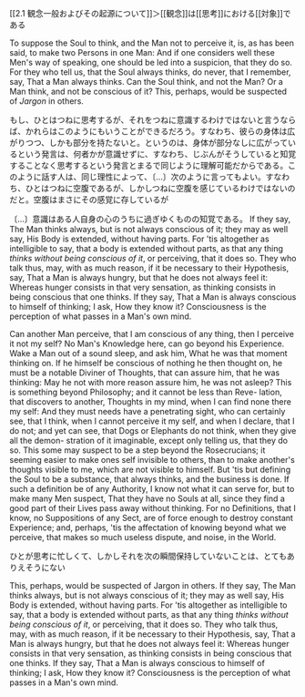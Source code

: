 [[2.1 観念一般およびその起源について]]＞[[観念]]は[[思考]]における[[対象]]である


To suppose the Soul to think, and the Man not to perceive it, is, as has been said, to make two Persons in one Man: And if one considers well these Men's way of speaking, one should be led into a suspicion, that they do so. For they who tell us, that the Soul always thinks, do never, that I remember, say, That a Man always thinks. Can the Soul think, and not the Man? Or a Man think, and not be conscious of it? This, perhaps, would be suspected of *Jargon* in others. 

もし、ひとはつねに思考するが、それをつねに意識するわけではないと言うならば、かれらはこのようにもいうことができるだろう。すなわち、彼らの身体は広がりつつ、しかも部分を持たないと。というのは、身体が部分なしに広がっているという発言は、何者かが意識せずに、すなわち、じぶんがそうしていると知覚することなく思考するという発言とまるで同じように理解可能だからである。このように話す人は、同じ理性によって、〔…〕次のように言ってもよい。すなわち、ひとはつねに空腹であるが、しかしつねに空腹を感じているわけではないのだと。空腹はまさにその感覚に存しているが

〔…〕意識はある人自身の心のうちに過ぎゆくものの知覚である。
If they say, The Man thinks always, but is not always conscious of it; they may as well say, His Body is extended, without having parts. For 'tis altogether as intelligible to say, that a body is extended without parts, as that any thing *thinks without being conscious of it*, or perceiving, that it does so. They who talk thus, may, with as much reason, if it be necessary to their Hypothesis, say, That a Man is always hungry, but that he does not always feel it: Whereas hunger consists in that very sensation, as thinking consists in being conscious that one thinks. If they say, That a Man is always conscious to himself of thinking; I ask, How they know it? Consciousness is the perception of what passes in a Man's own mind. 

Can another Man perceive, that I am conscious of any thing, then I perceive it not my self? No Man's Knowledge here, can go beyond his Experience. Wake a Man out of a sound sleep, and ask him, What he was that moment thinking on. If he himself be conscious of nothing he then thought on, he must be a notable Diviner of Thoughts, that can assure him, that he was thinking: May he not with more reason assure him, he was not asleep? This is something beyond Philosophy; and it cannot be less than Reve- lation, that discovers to another, Thoughts in my mind, when I can find none there my self: And they must needs have a penetrating sight, who can certainly see, that I think, when I cannot perceive it my self, and when I declare, that I do not; and yet can see, that Dogs or Elephants do not think, when they give all the demon- stration of it imaginable, except only telling us, that they do so. This some may suspect to be a step beyond the Rosecrucians; it seeming easier to make ones self invisible to others, than to make another's thoughts visible to me, which are not visible to himself. But 'tis but defining the Soul to be a substance, that always thinks, and the business is done. If such a definition be of any Authority, I know not what it can serve for, but to make many Men suspect, That they have no Souls at all, since they find a good part of their Lives pass away without thinking. For no Definitions, that I know, no Suppositions of any Sect, are of force enough to destroy constant Experience; and, perhaps, 'tis the affectation of knowing beyond what we perceive, that makes so much useless dispute, and noise, in the World.




ひとが思考に忙しくて、しかしそれを次の瞬間保持していないことは、とてもありえそうにない


This, perhaps, would be suspected of Jargon in others. If they say, The Man thinks always, but is not always conscious of it; they may as well say, His Body is extended, without having parts. For 'tis altogether as intelligible to say, that a body is extended without parts, as that any thing *thinks without being conscious of it*, or perceiving, that it does so. They who talk thus, may, with as much reason, if it be necessary to their Hypothesis, say, That a Man is always hungry, but that he does not always feel it: Whereas hunger consists in that very sensation, as thinking consists in being conscious that one thinks. If they say, That a Man is always conscious to himself of thinking; I ask, How they know it? Consciousness is the perception of what passes in a Man's own mind. 
